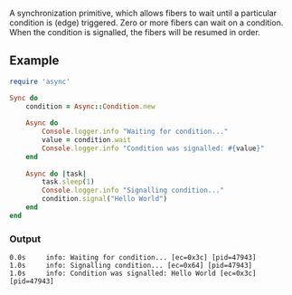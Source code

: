 A synchronization primitive, which allows fibers to wait until a particular condition is (edge) triggered. Zero or more fibers can wait on a condition. When the condition is signalled, the fibers will be resumed in order.

## Example

~~~ ruby
require 'async'

Sync do
	condition = Async::Condition.new
	
	Async do
		Console.logger.info "Waiting for condition..."
		value = condition.wait
		Console.logger.info "Condition was signalled: #{value}"
	end
	
	Async do |task|
		task.sleep(1)
		Console.logger.info "Signalling condition..."
		condition.signal("Hello World")
	end
end
~~~

### Output

~~~
0.0s     info: Waiting for condition... [ec=0x3c] [pid=47943]
1.0s     info: Signalling condition... [ec=0x64] [pid=47943]
1.0s     info: Condition was signalled: Hello World [ec=0x3c] [pid=47943]
~~~

